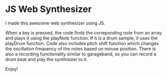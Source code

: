# JS Web Synthesizer

I made this awesome web synthesizer using JS. 

When a key is pressed, the code finds the correponding note from an array and plays it using the playNote function. If it is a drum sample, it uses the playDrum function. Code also includes pitch shift function which changes the oscillation frequency of the notes based on mouse position. There is also a recording functionality similar to garageband, so you can record a drum beat and play the synthisizer to it. 



Enjoy!


